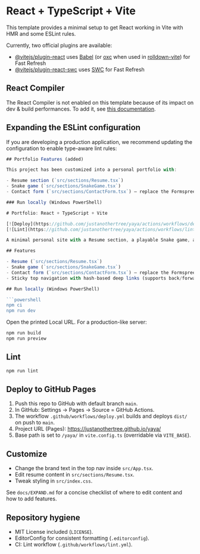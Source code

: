 # React + TypeScript + Vite

This template provides a minimal setup to get React working in Vite with HMR and some ESLint rules.

Currently, two official plugins are available:

- [@vitejs/plugin-react](https://github.com/vitejs/vite-plugin-react/blob/main/packages/plugin-react) uses [Babel](https://babeljs.io/) (or [oxc](https://oxc.rs) when used in [rolldown-vite](https://vite.dev/guide/rolldown)) for Fast Refresh
- [@vitejs/plugin-react-swc](https://github.com/vitejs/vite-plugin-react/blob/main/packages/plugin-react-swc) uses [SWC](https://swc.rs/) for Fast Refresh

## React Compiler

The React Compiler is not enabled on this template because of its impact on dev & build performances. To add it, see [this documentation](https://react.dev/learn/react-compiler/installation).

## Expanding the ESLint configuration

If you are developing a production application, we recommend updating the configuration to enable type-aware lint rules:

```js
## Portfolio Features (added)

This project has been customized into a personal portfolio with:

- Resume section (`src/sections/Resume.tsx`)
- Snake game (`src/sections/SnakeGame.tsx`)
- Contact form (`src/sections/ContactForm.tsx`) — replace the Formspree endpoint with your own ID

### Run locally (Windows PowerShell)

# Portfolio: React + TypeScript + Vite

[![Deploy](https://github.com/justanothertree/yaya/actions/workflows/deploy.yml/badge.svg)](https://github.com/justanothertree/yaya/actions/workflows/deploy.yml)
[![Lint](https://github.com/justanothertree/yaya/actions/workflows/lint.yml/badge.svg)](https://github.com/justanothertree/yaya/actions/workflows/lint.yml)

A minimal personal site with a Resume section, a playable Snake game, and a simple Contact form.

## Features

- Resume (`src/sections/Resume.tsx`)
- Snake game (`src/sections/SnakeGame.tsx`)
- Contact form (`src/sections/ContactForm.tsx`) — replace the Formspree endpoint with your own ID
- Sticky top navigation with hash-based deep links (supports back/forward)

## Run locally (Windows PowerShell)

```powershell
npm ci
npm run dev
```

Open the printed Local URL. For a production-like server:

```powershell
npm run build
npm run preview
```

## Lint

```powershell
npm run lint
```

## Deploy to GitHub Pages

1. Push this repo to GitHub with default branch `main`.
2. In GitHub: Settings → Pages → Source = GitHub Actions.
3. The workflow `.github/workflows/deploy.yml` builds and deploys `dist/` on push to `main`.
4. Project URL (Pages): https://justanothertree.github.io/yaya/
5. Base path is set to `/yaya/` in `vite.config.ts` (overridable via `VITE_BASE`).

## Customize

- Change the brand text in the top nav inside `src/App.tsx`.
- Edit resume content in `src/sections/Resume.tsx`.
- Tweak styling in `src/index.css`.

See `docs/EXPAND.md` for a concise checklist of where to edit content and how to add features.

## Repository hygiene

- MIT License included (`LICENSE`).
- EditorConfig for consistent formatting (`.editorconfig`).
- CI: Lint workflow (`.github/workflows/lint.yml`).
```
